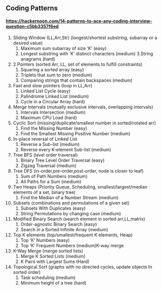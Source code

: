 ## Coding Patterns
#### https://hackernoon.com/14-patterns-to-ace-any-coding-interview-question-c5bb3357f6ed
1.	Sliding Window (LL,Arr,Str) (longest/shortest substring, subarray or a desired value)
    1. Maximum sum subarray of size ‘K’ (easy)
    2. Longest substring with ‘K’ distinct characters (medium)
    3.String anagrams (hard)
2.	2 Pointers (sorted Arr, LL, set of elements to fulfill constraints)
    1. Squaring a sorted array (easy)
    2. Triplets that sum to zero (medium)
    3.	Comparing strings that contain backspaces (medium)
3.	Fast and slow pointers (loop in LL,Arr)
    1.	Linked List Cycle (easy)
    2.	Palindrome Linked List (medium)
    3.	Cycle in a Circular Array (hard)
4.	Merge Intervals (mutually exclusive intervals, overlapping intervals)
    1.	Intervals Intersection (medium)
    2.	Maximum CPU Load (hard)	
5.	Cyclic Sort (missing/duplicate/smallest number in sorted/rotated arr)
    1.	Find the Missing Number (easy)
    2.	Find the Smallest Missing Positive Number (medium)
6.	In-place reversal of Linked List
    1.	Reverse a Sub-list (medium)
    2.	Reverse every K-element Sub-list (medium)
7.	Tree BFS (level order traversal)
    1.	Binary Tree Level Order Traversal (easy)
    2.	Zigzag Traversal (medium)
8.	Tree DFS (in-order,pre-order,post-order, node is closer to leaf)
    1.	Sum of Path Numbers (medium)
    2.	All Paths for a Sum (medium)
9.	Two Heaps (Priority Queue, Scheduling, smallest/largest/median elements of a set, binary tree)
    1.	Find the Median of a Number Stream (medium)
10.	Subsets (combinations and permutations of a given set)
    1.	Subsets With Duplicates (easy)
    2.	String Permutations by changing case (medium)
11.	Modified Binary Search (search element in sorted arr,LL,matrix)
    1.	Order-agnostic Binary Search (easy)
    2.	Search in a Sorted Infinite Array (medium)
12.	Top K elements (top/smallest/frequent K elements, Heap)
    1.	Top ‘K’ Numbers (easy)
    2.	Top ‘K’ Frequent Numbers (medium)K-way merge
13.	K-Way Merge (merge sorted lists)
    1.	Merge K Sorted Lists (medium)
    2.	K Pairs with Largest Sums (Hard)
14.	Topological Sort (graphs with no directed cycles, update objects In sorted order)
    1.	Task scheduling (medium)
    2.	Minimum height of a tree (hard)
